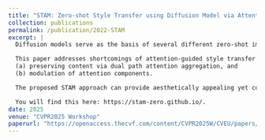 ```yaml
---
title: "STAM: Zero-shot Style Transfer using Diffusion Model via Attention Modulation"
collection: publications
permalink: /publication/2022-STAM
excerpt: |
  Diffusion models serve as the basis of several different zero-shot image editing applications, including image generation and style transfer. The basic approach in style transfer using diffusion models involves swapping attention components between the provided content and style images.

  This paper addresses shortcomings of attention-guided style transfer by two novel contributions:
  (a) preserving content via dual path attention aggregation, and
  (b) modulation of attention components.

  The proposed STAM approach can provide aesthetically appealing yet content-preserving style transfer through a combination of these contributions.

  You will find this here: https://stam-zero.github.io/.
date: 2025
venue: "CVPR2025 Workshop"
paperurl: "https://openaccess.thecvf.com/content/CVPR2025W/CVEU/papers/Fahim_STAM_Zero-Shot_Style_Transfer_using_Diffusion_Model_via_Attention_Modulation.pdf"
---
```

